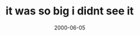 ---
layout: base.njk
title : 'it was so big i didnt see it' 
view_title : 'it was so big i didnt see it' 
year : '2000' 
date : '2000-06-05' 
img_file : '/drawing/sobig.png' 
html_file : 'sobig' 
next_html : 'opened.html' 
year_order : '370' 
permalink : "title/{{html_file}}.html"
---